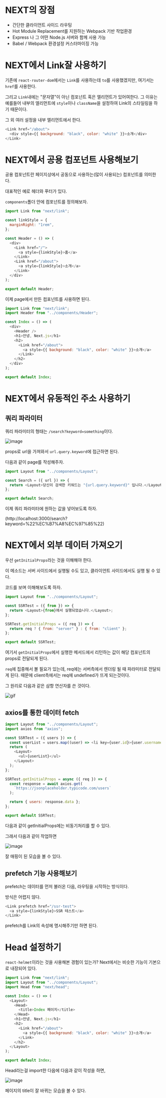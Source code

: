# NEXT의 장점

- 간단한 클라이언트 사이드 라우팅
- Hot Module Replacement를 지원하는 Webpack 기반 작업환경
- Express 나 그 어떤 Node.js 서버와 함께 사용 가능
- Babel / Webpack 환경설정 커스터마이징 가능

# NEXT에서 Link잘 사용하기

기존에 `react-router-dom`에서는 `Link`를 사용하는데 `to`를 사용했겠지만, 여기서는 `href`를 사용한다.

그리고 `Link`내에는 "문자열"이 아닌 컴포넌트 혹은 엘리먼트가 있어여한다.
그 이유는 예를들어 내부의 엘리먼트에 `style`이나 `className`을 설정하여 Link의 스타일링을 하기 때문이다.

그 외 여러 설정을 내부 엘리먼트에서 한다.

```js
<Link href="/about">
  <div style={{ background: "black", color: "white" }}>소개</div>
</Link>
```

# NEXT에서 공용 컴포넌트 사용해보기

공용 컴포넌트란 페이지상에서 공동으로 사용하는(많이 사용되는) 컴포넌트를 의미한다.

대표적인 예로 헤더와 푸터가 있다.

`components`폴더 안에 컴포넌트를 정의해보자.

```js
import Link from "next/link";

const linkStyle = {
  marginRight: "1rem",
};

const Header = () => (
  <div>
    <Link href="/">
      <a style={linkStyle}>홈</a>
    </Link>
    <Link href="/about">
      <a style={linkStyle}>소개</a>
    </Link>
  </div>
);

export default Header;
```

이제 page에서 만든 컴포넌트를 사용하면 된다.

```js
import Link from "next/link";
import Header from "../components/Header";

const Index = () => (
  <div>
    <Header />
    <h1>안녕, Next.js</h1>
    <h2>
      <Link href="/about">
        <a style={{ background: "black", color: "white" }}>소개</a>
      </Link>
    </h2>
  </div>
);

export default Index;
```

# NEXT에서 유동적인 주소 사용하기

## 쿼리 파라미터

쿼리 파라미터의 형태는 `/search?keyword=something`이다.

![image](https://user-images.githubusercontent.com/48292190/117805523-07298e80-b294-11eb-9a40-1e4da18d8abc.png)

props로 url을 가져와서 `url.query.keyword`에 접근하면 된다.

다음과 같이 page를 작성해주자.

```js
import Layout from "../components/Layout";

const Search = ({ url }) => {
  return <Layout>당신이 검색한 키워드는 "{url.query.keyword}" 입니다.</Layout>;
};

export default Search;
```

이제 쿼리 파라미터에 원하는 값을 넣어보도록 하자.

(http://localhost:3000/search?keyword=%22%EC%B7%A8%EC%97%85%22)

# NEXT에서 외부 데이터 가져오기

우선 `getInitialProps`라는 것을 이해해야 한다.

이 메소드는 서버 사이드에서 실행될 수도 있고, 클라이언트 사이드에서도 실행 될 수 있다.

코드를 보며 이해해보도록 하자.

```js
import Layout from "../components/Layout";

const SSRTest = ({ from }) => {
  return <Layout>{from}에서 실행되었습니다.</Layout>;
};

SSRTest.getInitialProps = ({ req }) => {
  return req ? { from: "server" } : { from: "client" };
};

export default SSRTest;
```

여기서 `getInitialProps`에서 실행한 메서드에서 리턴하는 값이 해당 컴포넌트의 props로 전달되게 된다.

`req`에 집중해서 볼 필요가 있는데, req에는 서버측에서 렌더링 될 때 파라미터로 전달되게 된다. 때문에 client측에서는 req에 undefined가 뜨게 되는것이다.

그 원리로 다음과 같은 삼항 연산자를 쓴 것이다.

![gif](https://velopert.com/wp-content/uploads/2017/04/4%E1%84%8B%E1%85%AF%E1%86%AF-08-2017-03-10-34.gif)

## axios를 통한 데이터 fetch

```js
import Layout from "../components/Layout";
import axios from "axios";

const SSRTest = ({ users }) => {
  const userList = users.map((user) => <li key={user.id}>{user.username}</li>);
  return (
    <Layout>
      <ul>{userList}</ul>
    </Layout>
  );
};

SSRTest.getInitialProps = async ({ req }) => {
  const response = await axios.get(
    `https://jsonplaceholder.typicode.com/users`
  );

  return { users: response.data };
};

export default SSRTest;
```

다음과 같이 getInitialProps에는 비동기처리를 할 수 있다.

그래서 다음과 같이 작업하면

![image](https://velopert.com/wp-content/uploads/2017/04/%E1%84%89%E1%85%B3%E1%84%8F%E1%85%B3%E1%84%85%E1%85%B5%E1%86%AB%E1%84%89%E1%85%A3%E1%86%BA-2017-04-08-%E1%84%8B%E1%85%A9%E1%84%8C%E1%85%A5%E1%86%AB-3.25.31.png)

잘 매핑이 된 모습을 볼 수 있다.

## prefetch 기능 사용해보기

prefetch는 데이터를 먼저 불러온 다음, 라우팅을 시작하는 방식이다.

방식은 어렵지 않다.

```js
<Link prefetch href="/ssr-test">
  <a style={linkStyle}>SSR 테스트</a>
</Link>
```

prefetch를 Link의 속성에 명시해주기만 하면 된다.

# Head 설정하기

`react-helmet`이라는 것을 사용해본 경험이 있는가? Next에서는 비슷한 기능이 기본으로 내장되어 있다.

```js
import Link from "next/link";
import Layout from "../components/Layout";
import Head from "next/head";

const Index = () => (
  <Layout>
    <Head>
      <title>Index 페이지</title>
    </Head>
    <h1>안녕, Next.js</h1>
    <h2>
      <Link href="/about">
        <a style={{ background: "black", color: "white" }}>소개</a>
      </Link>
    </h2>
  </Layout>
);

export default Index;
```
Head라는걸 import한 다음에 다음과 같이 작성을 하면, 

![image](https://user-images.githubusercontent.com/48292190/117808468-e19e8400-b297-11eb-9976-fa645b3fedd8.png)

페이지의 title이 잘 바뀌는 모습을 볼 수 있다.